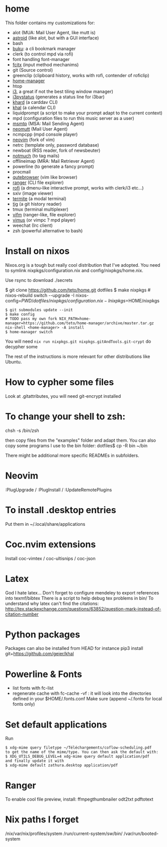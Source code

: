 home
====

This folder contains my customizations for:
* alot (MUA: Mail User Agent, like mutt is)
* [astroid](https://github.com/astroidmail/astroid) (like alot, but with a GUI interface)
* bash
* [buku](https://github.com/jarun/Buku): a cli bookmark manager
* clerk (to control mpd via rofi)
* font handling font-manager
* [fcitx]() (input method mechanims)
* git (Source control)
* greenclip (clipboard history, works with rofi, contender of roficlip)
* [home-manager](https://github.com/rycee/home-manager/)
* htop
* [i3](www.i3wm.org), a great if not the best tiling window manager)
* [i3pystatus](https://github.com/) (generates a status line for i3bar)
* [khard](https://github.com/pimutils/khard) (a carddav CLI)
* [khal](https://github.com/pimutils/khal) (a calendar CLI)
* liquidprompt (a script to make your prompt adapt to the current context)
* mpd (configuration files to run this music server as a user)
* [msmtp](https://marlam.de/msmtp/news) (MSA: Mail Sending Agent)
* [neomutt](https://neomutt.org) (Mail User Agent)
* ncmpcpp (mpd console player)
* [neovim](https://github.com/neovim/neovim) (fork of vim)
* netrc (template only, password database)
* newboat (RSS reader, fork of newsbeuter)
* [notmuch](www.notmuch.org) (to tag mails)
* offlineimap (MRA: Mail Retriever Agent)
* powerline (to generate a fancy prompt)
* procmail
* [qutebrowser](www.qutebrowser.org) (vim like browser)
* [ranger](https://github.com/ranger/ranger) (CLI file explorer)
* [rofi](https://github.com/DaveDavenport/rofi) (a dmenu-like interactive prompt, works with clerk/i3 etc...)
* sxiv (image viewer)
* [termite](https://github.com/thestinger/termite) (a modal terminal)
* [tig](https://github.com/jonas/tig) (a git history reader)
* tmux (terminal multiplexer)
* [vifm](https://vifm.info/) (ranger-like, file explorer)
* [vimus](https://github.com/vimus/vimus) (or vimpc ? mpd player)
* weechat (Irc client)
* zsh (powerful alternative to bash)

Install on nixos
====
Nixos.org is a tough but really cool distribution that I've adopted.
You need to symlink nixpkgs/configuration.nix and config/nixpkgs/home.nix.

Use rsync to download ./secrets

$ git clone https://github.com/teto/home.git dotfiles
$ make nixpkgs
\# nixos-rebuild switch --upgrade -I
nixos-config=$PWD/dotfiles/nixpkgs/configuration.nix -I nixpkgs=$HOME/nixpkgs

```
$ git submodules update --init
$ make config
# TODO pass my own fork NIX_PATH=home-manager=https://github.com/teto/home-manager/archive/master.tar.gz nix-shell <home-manager> -A install
$ home-manager switch
```

You will need `nix run nixpkgs.git nixpkgs.gitAndTools.git-crypt` do decypher some

The rest of the instructions is more relevant for other distributions like
Ubuntu.

How to cypher some files
====
Look at .gitattributes, you will need git-encrypt installed


To change your shell to zsh:
====
chsh -s /bin/zsh <login>


then copy files from the "examples" folder and adapt them.
You can also copy some programs I use to the bin folder:
	dotfiles$ cp -R bin ~/bin

There might be additional more specific READMEs in subfolders.


Neovim
====
:PlugUpgrade / :PlugInstall / :UpdateRemotePlugins


To install .desktop entries
====
Put them in
~/.local/share/applications


Coc.nvim extensions
====
Install coc-vimtex / coc-ultisnips / coc-json


Latex
====
God I hate latex...
Don't forget to configure mendeley to export references into texmf/bibtex
There is a script to help debug tex problems in bin/
To understand why latex can't find the citations:
http://tex.stackexchange.com/questions/63852/question-mark-instead-of-citation-number

Python packages
====

Packages can also be installed from HEAD
for instance pip3 install git+https://github.com/geier/khal

Powerline & Fonts
====

* list fonts with fc-list
* regenerate cache with fc-cache -vf : it will look into the directories defined in your $HOME/.fonts.conf
Make sure (append ~/.fonts for local fonts only)

Set default applications
====
Run
```
$ xdg-mime query filetype ~/Téléchargements/coflow-scheduling.pdf
to get the name of the mime/type. You can then ask the default with:
$ XDG_UTILS_DEBUG_LEVEL=4 xdg-mime query default application/pdf
and finally update it with
$ xdg-mime default zathura.desktop application/pdf
```

Ranger
===
To enable cool file preview, install:
ffmpegthumbnailer odt2txt pdftotext

Nix paths I forget
===
/nix/var/nix/profiles/system
/run/current-system/sw/bin/
/var/run/booted-system
